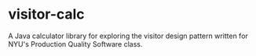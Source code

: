 visitor-calc
============

A Java calculator library for exploring the visitor design pattern written for NYU's Production Quality Software class.
